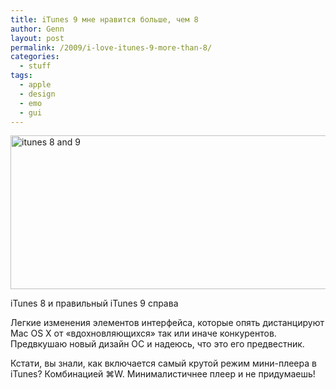 ```yaml
---
title: iTunes 9 мне нравится больше, чем 8
author: Genn
layout: post
permalink: /2009/i-love-itunes-9-more-than-8/
categories:
  - stuff
tags:
  - apple
  - design
  - emo
  - gui
---
```

<img src="http://mega.genn.org/=^_^=/uploads/2009/09/itunes.png" alt="itunes 8 and 9" width="636" height="246" class="alignnone size-full wp-image-1752" />

<p class="imgdesc">
  iTunes 8 и правильный iTunes 9 справа
</p>

Легкие изменения элементов интерфейса, которые опять дистанцируют Mac OS X от «вдохновляющихся» так или иначе конкурентов. Предвкушаю новый дизайн ОС и надеюсь, что это его предвестник.

Кстати, вы знали, как включается самый крутой режим мини-плеера в iTunes? Комбинацией ⌘W. Минималистичнее плеер и не придумаешь!